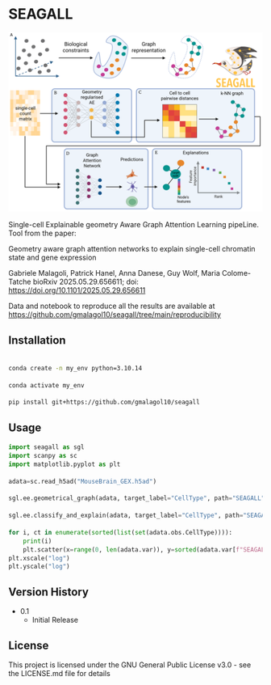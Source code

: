 # SEAGALL

![alt text](https://github.com/gmalagol10/seagall/blob/main/seagall/GnnFig1.png?raw=true)


Single-cell Explainable geometry Aware Graph Attention Learning pipeLine. Tool from the paper:

Geometry aware graph attention networks to explain single-cell chromatin state and gene expression

Gabriele Malagoli, Patrick Hanel, Anna Danese, Guy Wolf, Maria Colome-Tatche
bioRxiv 2025.05.29.656611; doi: https://doi.org/10.1101/2025.05.29.656611

Data and notebook to reproduce all the results are available at https://github.com/gmalagol10/seagall/tree/main/reproducibility
## Installation

```bash

conda create -n my_env python=3.10.14

conda activate my_env

pip install git+https://github.com/gmalagol10/seagall
```

## Usage

```python
import seagall as sgl
import scanpy as sc
import matplotlib.pyplot as plt

adata=sc.read_h5ad("MouseBrain_GEX.h5ad")

sgl.ee.geometrical_graph(adata, target_label="CellType", path="SEAGALL")

sgl.ee.classify_and_explain(adata, target_label="CellType", path="SEAGALL", hypopt=0.25)

for i, ct in enumerate(sorted(list(set(adata.obs.CellType)))):
    print(i)
    plt.scatter(x=range(0, len(adata.var)), y=sorted(adata.var[f"SEAGALL_Importance_for_{ct}"])[::-1], c=colors_to_use_bright[i])
plt.xscale("log")
plt.yscale("log")
```


## Version History

* 0.1
    * Initial Release


## License

This project is licensed under the GNU General Public License v3.0 - see the LICENSE.md file for details


